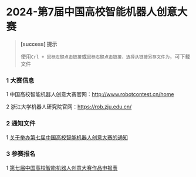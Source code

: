 # 2024-第7届中国高校智能机器人创意大赛

> **[success] 提示**
> 
> 使用`Crl + 鼠标左键点击链接`或`鼠标右键点击链接，选择从链接另存文件为`，可下载文件<br/>

### 1 大赛信息

1 中国高校智能机器人创意大赛官网：http://www.robotcontest.cn/home

2 浙江大学机器人研究院官网：https://rob.zju.edu.cn/


### 2 通知文件

1 [关于举办第七届中国高校智能机器人创意大赛的通知](./files/7/关于举办第七届中国高校智能机器人创意大赛的通知.pdf)



### 3 参赛报名

1 [第七届中国高校智能机器人创意大赛作品申报表](./files/7/第七届中国高校智能机器人创意大赛作品申报表.docx)

